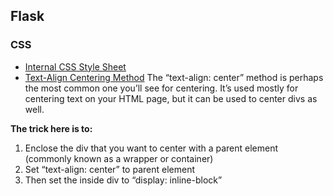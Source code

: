 ## Flask

### CSS
* [Internal CSS Style Sheet](https://www.w3schools.com/css/css_howto.asp#midcontentadcontainer)
* [Text-Align Centering Method](https://www.freecodecamp.org/news/how-to-center-things-with-style-in-css-dc87b7542689/)
The “text-align: center” method is perhaps the most common one you’ll see for centering. It’s used mostly for centering text on your HTML page, but it can be used to center divs as well.

****The trick here is to:****

1.  Enclose the div that you want to center with a parent element (commonly known as a wrapper or container)
2.  Set “text-align: center” to parent element
3.  Then set the inside div to “display: inline-block”
<!--stackedit_data:
eyJoaXN0b3J5IjpbLTE1NjMxMjM3MzNdfQ==
-->